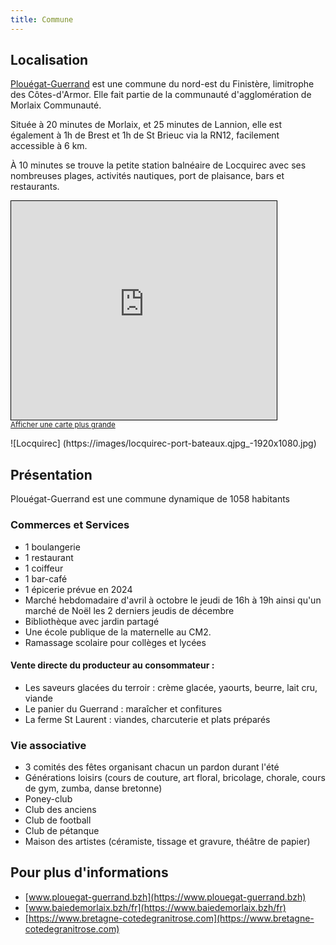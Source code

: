 ```yaml
---
title: Commune
---
```

## Localisation

<a href="https://www.plouegat-guerrand.bzh/" target="_blank">Plouégat-Guerrand</a> est une commune du nord-est du Finistère, limitrophe des Côtes-d'Armor. Elle fait partie de la communauté d'agglomération de Morlaix Communauté.

Située à 20 minutes de Morlaix, et 25 minutes de Lannion, elle est également à 1h de Brest et 1h de St Brieuc via la RN12, facilement accessible à 6 km.

À 10 minutes se trouve la petite station balnéaire de Locquirec avec ses nombreuses plages, activités nautiques, port de plaisance, bars et restaurants.




<iframe width="425" height="350" frameborder="0" scrolling="no" marginheight="0" marginwidth="0" src="https://www.openstreetmap.org/export/embed.html?bbox=-3.791313171386719%2C48.5686563079607%2C-3.6059188842773438%2C48.671919512374565&amp;layer=mapnik&amp;marker=48.620314316501755%2C-3.6986160278320312" style="border: 1px solid black"></iframe><br/><small><a href="https://www.openstreetmap.org/?mlat=48.6203&amp;mlon=-3.6986#map=13/48.6203/-3.6986">Afficher une carte plus grande</a></small>

![Locquirec] (https://images/locquirec-port-bateaux.qjpg_-1920x1080.jpg)


## Présentation


Plouégat-Guerrand est une commune dynamique de 1058 habitants

### Commerces et Services

- 1 boulangerie
- 1 restaurant
- 1 coiffeur
- 1 bar-café
- 1 épicerie prévue en 2024
- Marché hebdomadaire d'avril à octobre le jeudi de 16h à 19h ainsi qu'un marché de Noël les 2 derniers jeudis de décembre
- Bibliothèque avec jardin partagé
- Une école publique de la maternelle au CM2.
- Ramassage scolaire pour collèges et lycées

#### Vente directe du producteur au consommateur :

- Les saveurs glacées du terroir : crème glacée, yaourts, beurre, lait cru, viande
- Le panier du Guerrand : maraîcher et confitures
- La ferme St Laurent : viandes, charcuterie et plats préparés


### Vie associative

- 3 comités des fêtes organisant chacun un pardon durant l'été
- Générations loisirs (cours de couture, art floral, bricolage, chorale, cours de gym, zumba, danse bretonne)
- Poney-club
- Club des anciens
- Club de football
- Club de pétanque
- Maison des artistes (céramiste, tissage et gravure, théâtre de papier)


## Pour plus d'informations

- [www.plouegat-guerrand.bzh](https://www.plouegat-guerrand.bzh)
- [www.baiedemorlaix.bzh/fr](https://www.baiedemorlaix.bzh/fr)
- [https://www.bretagne-cotedegranitrose.com](https://www.bretagne-cotedegranitrose.com)